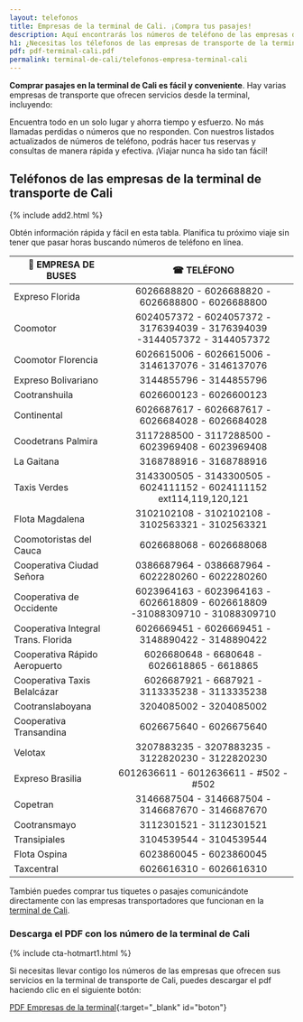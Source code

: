 ```yaml
---
layout: telefonos
title: Empresas de la terminal de Cali. ¡Compra tus pasajes!
description: Aquí encontrarás los números de teléfono de las empresas de la Terminal de Transporte de Cali. Obtén información rápida y fácil en nuestra página.
h1: ¿Necesitas los télefonos de las empresas de transporte de la terminal de Cali?
pdf: pdf-terminal-cali.pdf
permalink: terminal-de-cali/telefonos-empresa-terminal-cali
---
```

**Comprar pasajes en la terminal de Cali es fácil y conveniente**. Hay varias empresas de transporte que ofrecen servicios desde la terminal, incluyendo:

Encuentra todo en un solo lugar y ahorra tiempo y esfuerzo. No más llamadas perdidas o números que no responden. Con nuestros listados actualizados de números de teléfono, podrás hacer tus reservas y consultas de manera rápida y efectiva. ¡Viajar nunca ha sido tan fácil!

## Teléfonos de las empresas de la terminal de transporte de Cali

{% include add2.html %}

Obtén información rápida y fácil en esta tabla. Planifica tu próximo viaje sin tener que pasar horas buscando números de teléfono en línea.

| 🚌 EMPRESA DE BUSES | ☎ TELÉFONO |
| --- | :---: |
| Expreso Florida | 6026688820 - 6026688820 - 6026688800 - 6026688800 |
| Coomotor | 6024057372 - 6024057372 - 3176394039 - 3176394039 -3144057372 - 3144057372 |
| Coomotor Florencia | 6026615006 - 6026615006 - 3146137076 - 3146137076 |
| Expreso Bolivariano | 3144855796 - 3144855796 |
| Cootranshuila | 6026600123 - 6026600123 |
| Continental | 6026687617 - 6026687617 - 6026684028 - 6026684028 |
| Coodetrans Palmira | 3117288500 - 3117288500 - 6023969408 - 6023969408 |
| La Gaitana | 3168788916 - 3168788916 |
| Taxis Verdes | 3143300505 - 3143300505 - 6024111152 - 6024111152 ext114,119,120,121 |
| Flota Magdalena | 3102102108 - 3102102108 - 3102563321 - 3102563321 |
| Coomotoristas del Cauca | 6026688068 - 6026688068 |
| Cooperativa Ciudad Señora | 0386687964 - 0386687964 - 6022280260 - 6022280260 |
| Cooperativa de Occidente | 6023964163 - 6023964163 - 6026618809 - 6026618809 -31088309710 - 31088309710 |
| Cooperativa Integral Trans. Florida | 6026669451 - 6026669451 - 3148890422 - 3148890422 |
| Cooperativa Rápido Aeropuerto | 6026680648 - 6680648 - 6026618865 - 6618865 |
| Cooperativa Taxis Belalcázar | 6026687921 - 6687921 - 3113335238 - 3113335238 |
| Cootranslaboyana | 3204085002 - 3204085002 |
| Cooperativa Transandina | 6026675640 - 6026675640 |
| Velotax | 3207883235 - 3207883235 - 3122820230 - 3122820230 |
| Expreso Brasilia | 6012636611 - 6012636611 - #502 - #502 |
| Copetran | 3146687504 - 3146687504 - 3146687670 - 3146687670 |
| Cootransmayo | 3112301521 - 3112301521 |
| Transipiales | 3104539544 - 3104539544 |
| Flota Ospina | 6023860045 - 6023860045 |
| Taxcentral | 6026616310 - 6026616310 |

También puedes comprar tus tiquetes o pasajes comunicándote directamente con las empresas transportadores que funcionan en la [terminal de Cali]({{'terminal-de-cali'|relative_url}} "Terminal de Cali").

### Descarga el PDF con los número de la terminal de Cali

{% include cta-hotmart1.html %}

Si necesitas llevar contigo los números de las empresas que ofrecen sus servicios en la terminal de transporte de Cali, puedes descargar el pdf haciendo clic en el siguiente botón:

[PDF Empresas de la terminal]({{'assets/pdf-terminal-cali.pdf'|relative_url}}){:target="_blank" id="boton"}
